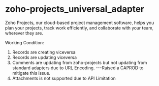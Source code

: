 # zoho-projects_universal_adapter
 Zoho Projects, our cloud-based project management software, helps you plan your projects, track work efficiently, and collaborate with your team, wherever they are.

Working Condition:
1) Records are creating viceversa
2) Records are updating viceversa
3) Comments are updating from zoho-projects but not updating from standard adapters due to URL Encoding.
---Raised a CAPROD to mitigate this issue.
4) Attachments is not supported due to API Limitation